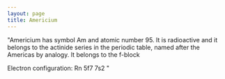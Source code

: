 ```yaml
---
layout: page
title: Americium
---
```


"Americium has symbol Am and atomic number 95. It is radioactive and it belongs to the actinide series in the periodic table, named after the Americas by analogy. It belongs to the f-block

Electron configuration: Rn 5f7 7s2
"
